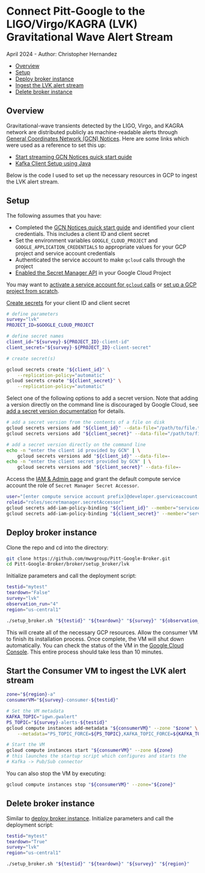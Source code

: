 # Connect Pitt-Google to the LIGO/Virgo/KAGRA (LVK) Gravitational Wave Alert Stream

April 2024 - Author: Christopher Hernandez

- [Overview](#overview)
- [Setup](#setup)
- [Deploy broker instance](#deploy-broker-instance)
- [Ingest the LVK alert stream](#ingest-the-lvk-alert-stream)
- [Delete broker instance](#delete-broker-instance)

## Overview

Gravitational-wave transients detected by the LIGO, Virgo, and KAGRA network are distributed publicly as
machine-readable alerts through
[General Coordinates Network (GCN) Notices](https://gcn.nasa.gov/docs/notices#gcn-notices).
Here are some links which were used as a reference to set this up:

- [Start streaming GCN Notices quick start quide](https://gcn.nasa.gov/quickstart)
- [Kafka Client Setup using Java](https://gcn.nasa.gov/docs/client#java)

Below is the code I used to set up the necessary resources in GCP to ingest the LVK alert stream.

## Setup

The following assumes that you have:

- Completed the [GCN Notices quick start guide](https://gcn.nasa.gov/quickstart) and identified your client
credentials. This includes a client ID and client secret
- Set the environment variables `GOOGLE_CLOUD_PROJECT` and `GOOGLE_APPLICATION_CREDENTIALS` to appropriate values for
your GCP project and service account credentials
- Authenticated the service account to make `gcloud` calls through the project
- [Enabled the Secret Manager API](https://cloud.google.com/secret-manager/docs/configuring-secret-manager#enable_api)
in your Google Cloud Project

You may want to
[activate a service account for `gcloud` calls](https://pitt-broker.readthedocs.io/en/u-tjr-workingnotes/working-notes/troyraen/service-account.html#switch-the-service-account-your-api-calls-use)
or
[set up a GCP project from scratch](https://pitt-broker.readthedocs.io/en/latest/broker/run-a-broker-instance/initial-setup.html#setup-local-environment).

[Create secrets](https://cloud.google.com/secret-manager/docs/creating-and-accessing-secrets#create) for your client ID
and client secret

```bash
# define parameters
survey="lvk"
PROJECT_ID=$GOOGLE_CLOUD_PROJECT

# define secret names
client_id="${survey}-${PROJECT_ID}-client-id"
client_secret="${survey}-${PROJECT_ID}-client-secret"

# create secret(s)

gcloud secrets create "${client_id}" \
    --replication-policy="automatic"
gcloud secrets create "${client_secret}" \
    --replication-policy="automatic"
```

Select one of the following options to add a secret version. Note that adding a version directly on the command line is
discouraged by Google Cloud, see
[add a secret version documentation](https://cloud.google.com/secret-manager/docs/add-secret-version#add-secret-version)
for details.

```bash
# add a secret version from the contents of a file on disk
gcloud secrets versions add "${client_id}" --data-file="/path/to/file.txt"
gcloud secrets versions add "${client_secret}" --data-file="/path/to/file.txt"

# add a secret version directly on the command line
echo -n "enter the client id provided by GCN" | \
    gcloud secrets versions add "${client_id}" --data-file=-
echo -n "enter the client secret provided by GCN" | \
    gcloud secrets versions add "${client_secret}" --data-file=-
```

Access the [IAM & Admin page](https://console.cloud.google.com/iam-admin) and grant the default compute service account
the role of `Secret Manager Secret Accessor`.

```bash
user="[enter compute service account prefix]@developer.gserviceaccount.com"
roleid="roles/secretmanager.secretAccessor"
gcloud secrets add-iam-policy-binding "${client_id}" --member="serviceAccount:${user}" --role="${roleid}"
gcloud secrets add-iam-policy-binding "${client_secret}" --member="serviceAccount:${user}" --role="${roleid}"
```

## Deploy broker instance

Clone the repo and cd into the directory:

```bash
git clone https://github.com/mwvgroup/Pitt-Google-Broker.git
cd Pitt-Google-Broker/broker/setup_broker/lvk
```

Initialize parameters and call the deployment script:

```bash
testid="mytest"
teardown="False"
survey="lvk"
observation_run="4"
region="us-central1"

./setup_broker.sh "${testid}" "${teardown}" "${survey}" "${observation_run}" "${region}"
```

This will create all of the necessary GCP resources. Allow the consumer VM to finish its installation process. Once
complete, the VM will shut down automatically. You can check the status of the VM in the
[Google Cloud Console](https://console.cloud.google.com/compute).
This entire process should take less than 10 minutes.

## Start the Consumer VM to ingest the LVK alert stream

```bash
zone="${region}-a"
consumerVM="${survey}-consumer-${testid}"

# Set the VM metadata
KAFKA_TOPIC="igwn.gwalert"
PS_TOPIC="${survey}-alerts-${testid}"
gcloud compute instances add-metadata "${consumerVM}" --zone "$zone" \
    --metadata="PS_TOPIC_FORCE=${PS_TOPIC},KAFKA_TOPIC_FORCE=${KAFKA_TOPIC}"

# Start the VM
gcloud compute instances start "${consumerVM}" --zone ${zone}
# this launches the startup script which configures and starts the
# Kafka -> Pub/Sub connector
```

You can also stop the VM by executing:

```bash
gcloud compute instances stop "${consumerVM}" --zone="${zone}"
```

## Delete broker instance

Similar to [deploy broker instance](#deploy-broker-instance). Initialize parameters and call the deployment script:

```bash
testid="mytest"
teardown="True"
survey="lvk"
region="us-central1"

./setup_broker.sh "${testid}" "${teardown}" "${survey}" "${region}"
```
